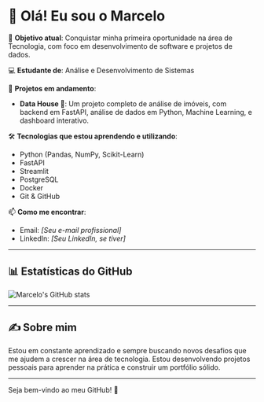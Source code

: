 # 👋 Olá! Eu sou o Marcelo

🎯 **Objetivo atual**: Conquistar minha primeira oportunidade na área de Tecnologia, com foco em desenvolvimento de software e projetos de dados.

💻 **Estudante de**: Análise e Desenvolvimento de Sistemas

🚀 **Projetos em andamento**:
- **Data House 🏡**: Um projeto completo de análise de imóveis, com backend em FastAPI, análise de dados em Python, Machine Learning, e dashboard interativo.

🛠️ **Tecnologias que estou aprendendo e utilizando**:
- Python (Pandas, NumPy, Scikit-Learn)
- FastAPI
- Streamlit
- PostgreSQL
- Docker
- Git & GitHub

📫 **Como me encontrar**:
- Email: _[Seu e-mail profissional]_
- LinkedIn: _[Seu LinkedIn, se tiver]_

---

## 📊 Estatísticas do GitHub

![Marcelo's GitHub stats](https://github-readme-stats.vercel.app/api?username=SEU-USUARIO-GITHUB&show_icons=true&theme=radical)

---

## ✍️ Sobre mim

Estou em constante aprendizado e sempre buscando novos desafios que me ajudem a crescer na área de tecnologia. Estou desenvolvendo projetos pessoais para aprender na prática e construir um portfólio sólido.

---

Seja bem-vindo ao meu GitHub! 🚀
